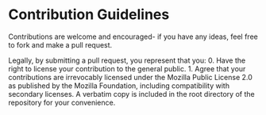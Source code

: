 # Contribution Guidelines

Contributions are welcome and encouraged- if you have any ideas, feel free to fork and make a pull request.

Legally, by submitting a pull request, you represent that you: 0. Have the right to license your contribution to the general public. 1. Agree that your contributions are irrevocably licensed under the Mozilla Public License 2.0 as published by the Mozilla Foundation, including compatibility with secondary licenses. A verbatim copy is included in the root directory of the repository for your convenience.